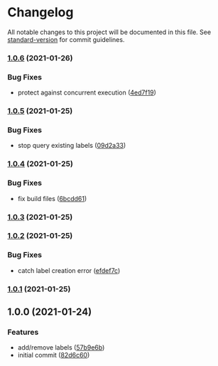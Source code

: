 # Changelog

All notable changes to this project will be documented in this file. See [standard-version](https://github.com/conventional-changelog/standard-version) for commit guidelines.

### [1.0.6](https://github.com/amblerhq/gh-actions-pr-reviewstatus-labeler/compare/v1.0.5...v1.0.6) (2021-01-26)


### Bug Fixes

* protect against concurrent execution ([4ed7f19](https://github.com/amblerhq/gh-actions-pr-reviewstatus-labeler/commit/4ed7f19fe70286adf0fe44c1a4412e53eff2ea8e))

### [1.0.5](https://github.com/amblerhq/gh-actions-pr-reviewstatus-labeler/compare/v1.0.4...v1.0.5) (2021-01-25)


### Bug Fixes

* stop query existing labels ([09d2a33](https://github.com/amblerhq/gh-actions-pr-reviewstatus-labeler/commit/09d2a33d11f8348dc963399fbe68a8be1842d725))

### [1.0.4](https://github.com/amblerhq/gh-actions-pr-reviewstatus-labeler/compare/v1.0.3...v1.0.4) (2021-01-25)


### Bug Fixes

* fix build files ([6bcdd61](https://github.com/amblerhq/gh-actions-pr-reviewstatus-labeler/commit/6bcdd61101e092136baf90b11909f5d90bd82c0c))

### [1.0.3](https://github.com/amblerhq/gh-actions-pr-reviewstatus-labeler/compare/v1.0.2...v1.0.3) (2021-01-25)

### [1.0.2](https://github.com/amblerhq/gh-actions-pr-reviewstatus-labeler/compare/v1.0.1...v1.0.2) (2021-01-25)


### Bug Fixes

* catch label creation error ([efdef7c](https://github.com/amblerhq/gh-actions-pr-reviewstatus-labeler/commit/efdef7c52d02feca65520af6a0fdce62c40304e3))

### [1.0.1](https://github.com/amblerhq/gh-actions-pr-reviewstatus-labeler/compare/v1.0.0...v1.0.1) (2021-01-25)

## 1.0.0 (2021-01-24)


### Features

* add/remove labels ([57b9e6b](https://github.com/amblerhq/gh-actions-pr-reviewstatus-labeler/commit/57b9e6bcce5a715adcf3fb3b42b4874585f38143))
* initial commit ([82d6c60](https://github.com/amblerhq/gh-actions-pr-reviewstatus-labeler/commit/82d6c600a1dd5d36e3efe58f3a39d1947c976597))
